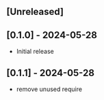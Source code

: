## [Unreleased]

## [0.1.0] - 2024-05-28
- Initial release
## [0.1.1] - 2024-05-28
- remove unused require

